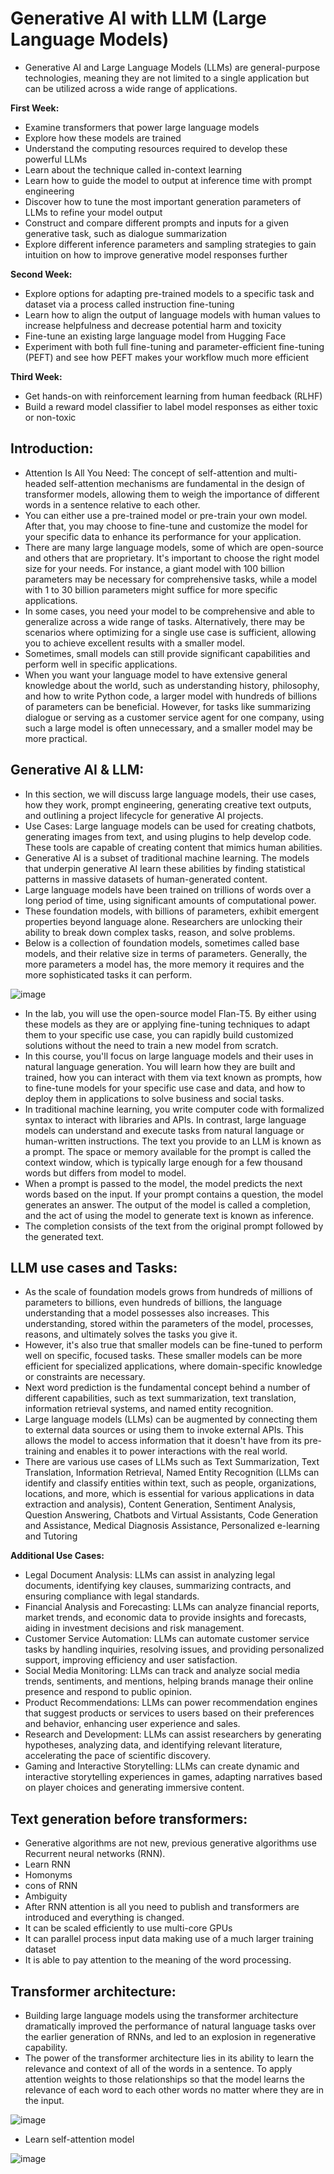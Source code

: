 # Generative AI with LLM (Large Language Models)
- Generative AI and Large Language Models (LLMs) are general-purpose technologies, meaning they are not limited to a single application but can be utilized across a wide range of applications.

__First Week:__
- Examine transformers that power large language models
- Explore how these models are trained
- Understand the computing resources required to develop these powerful LLMs
- Learn about the technique called in-context learning
- Learn how to guide the model to output at inference time with prompt engineering
- Discover how to tune the most important generation parameters of LLMs to refine your model output
- Construct and compare different prompts and inputs for a given generative task, such as dialogue summarization
- Explore different inference parameters and sampling strategies to gain intuition on how to improve generative model responses further

__Second Week:__
- Explore options for adapting pre-trained models to a specific task and dataset via a process called instruction fine-tuning
- Learn how to align the output of language models with human values to increase helpfulness and decrease potential harm and toxicity
- Fine-tune an existing large language model from Hugging Face
- Experiment with both full fine-tuning and parameter-efficient fine-tuning (PEFT) and see how PEFT makes your workflow much more efficient

__Third Week:__
- Get hands-on with reinforcement learning from human feedback (RLHF)
- Build a reward model classifier to label model responses as either toxic or non-toxic

## Introduction:
- Attention Is All You Need: The concept of self-attention and multi-headed self-attention mechanisms are fundamental in the design of transformer models, allowing them to weigh the importance of different words in a sentence relative to each other.
- You can either use a pre-trained model or pre-train your own model. After that, you may choose to fine-tune and customize the model for your specific data to enhance its performance for your application.
- There are many large language models, some of which are open-source and others that are proprietary. It's important to choose the right model size for your needs. For instance, a giant model with 100 billion parameters may be necessary for comprehensive tasks, while a model with 1 to 30 billion parameters might suffice for more specific applications.
- In some cases, you need your model to be comprehensive and able to generalize across a wide range of tasks. Alternatively, there may be scenarios where optimizing for a single use case is sufficient, allowing you to achieve excellent results with a smaller model.
- Sometimes, small models can still provide significant capabilities and perform well in specific applications.
- When you want your language model to have extensive general knowledge about the world, such as understanding history, philosophy, and how to write Python code, a larger model with hundreds of billions of parameters can be beneficial. However, for tasks like summarizing dialogue or serving as a customer service agent for one company, using such a large model is often unnecessary, and a smaller model may be more practical.

## Generative AI & LLM:
- In this section, we will discuss large language models, their use cases, how they work, prompt engineering, generating creative text outputs, and outlining a project lifecycle for generative AI projects.
- Use Cases: Large language models can be used for creating chatbots, generating images from text, and using plugins to help develop code. These tools are capable of creating content that mimics human abilities.
- Generative AI is a subset of traditional machine learning. The models that underpin generative AI learn these abilities by finding statistical patterns in massive datasets of human-generated content.
- Large language models have been trained on trillions of words over a long period of time, using significant amounts of computational power.
- These foundation models, with billions of parameters, exhibit emergent properties beyond language alone. Researchers are unlocking their ability to break down complex tasks, reason, and solve problems.
- Below is a collection of foundation models, sometimes called base models, and their relative size in terms of parameters. Generally, the more parameters a model has, the more memory it requires and the more sophisticated tasks it can perform.

![image](https://github.com/user-attachments/assets/8b46967e-cb7a-455b-92d0-05133ae7168e)

- In the lab, you will use the open-source model Flan-T5. By either using these models as they are or applying fine-tuning techniques to adapt them to your specific use case, you can rapidly build customized solutions without the need to train a new model from scratch.
- In this course, you'll focus on large language models and their uses in natural language generation. You will learn how they are built and trained, how you can interact with them via text known as prompts, how to fine-tune models for your specific use case and data, and how to deploy them in applications to solve business and social tasks.
- In traditional machine learning, you write computer code with formalized syntax to interact with libraries and APIs. In contrast, large language models can understand and execute tasks from natural language or human-written instructions. The text you provide to an LLM is known as a prompt. The space or memory available for the prompt is called the context window, which is typically large enough for a few thousand words but differs from model to model.
- When a prompt is passed to the model, the model predicts the next words based on the input. If your prompt contains a question, the model generates an answer. The output of the model is called a completion, and the act of using the model to generate text is known as inference.
- The completion consists of the text from the original prompt followed by the generated text.

## LLM use cases and Tasks:
- As the scale of foundation models grows from hundreds of millions of parameters to billions, even hundreds of billions, the language understanding that a model possesses also increases. This understanding, stored within the parameters of the model, processes, reasons, and ultimately solves the tasks you give it.
- However, it's also true that smaller models can be fine-tuned to perform well on specific, focused tasks. These smaller models can be more efficient for specialized applications, where domain-specific knowledge or constraints are necessary.
- Next word prediction is the fundamental concept behind a number of different capabilities, such as text summarization, text translation, information retrieval systems, and named entity recognition.
- Large language models (LLMs) can be augmented by connecting them to external data sources or using them to invoke external APIs. This allows the model to access information that it doesn't have from its pre-training and enables it to power interactions with the real world.
- There are various use cases of LLMs such as Text Summarization, Text Translation, Information Retrieval, Named Entity Recognition (LLMs can identify and classify entities within text, such as people, organizations, locations, and more, which is essential for various applications in data extraction and analysis), Content Generation, Sentiment Analysis, Question Answering, Chatbots and Virtual Assistants, Code Generation and Assistance, Medical Diagnosis Assistance, Personalized e-learning and Tutoring

__Additional Use Cases:__
- Legal Document Analysis: LLMs can assist in analyzing legal documents, identifying key clauses, summarizing contracts, and ensuring compliance with legal standards.
- Financial Analysis and Forecasting: LLMs can analyze financial reports, market trends, and economic data to provide insights and forecasts, aiding in investment decisions and risk management.
- Customer Service Automation: LLMs can automate customer service tasks by handling inquiries, resolving issues, and providing personalized support, improving efficiency and user satisfaction.
- Social Media Monitoring: LLMs can track and analyze social media trends, sentiments, and mentions, helping brands manage their online presence and respond to public opinion.
- Product Recommendations: LLMs can power recommendation engines that suggest products or services to users based on their preferences and behavior, enhancing user experience and sales.
- Research and Development: LLMs can assist researchers by generating hypotheses, analyzing data, and identifying relevant literature, accelerating the pace of scientific discovery.
- Gaming and Interactive Storytelling: LLMs can create dynamic and interactive storytelling experiences in games, adapting narratives based on player choices and generating immersive content.

## Text generation before transformers:
- Generative algorithms are not new, previous generative algorithms use Recurrent neural networks (RNN).
- Learn RNN
- Homonyms
- cons of RNN
- Ambiguity
- After RNN attention is all you need to publish and transformers are introduced and everything is changed.
- It can be scaled efficiently to use multi-core GPUs
- It can parallel process input data making use of a much larger training dataset
- It is able to pay attention to the meaning of the word processing.

## Transformer architecture:
- Building large language models using the transformer architecture dramatically improved the performance of natural language tasks over the earlier generation of RNNs, and led to an explosion in regenerative capability.
- The power of the transformer architecture lies in its ability to learn the relevance and context of all of the words in a sentence. To apply attention weights to those relationships so that the model learns the relevance of each word to each other words no matter where they are in the input.


![image](https://github.com/user-attachments/assets/57a07c9a-abc1-4cc6-9de5-701b36e9c434)

- Learn self-attention model

![image](https://github.com/user-attachments/assets/175f0531-fbaf-4a5b-8ef4-212b964e2c9f)



























